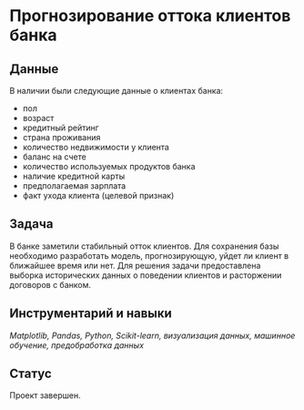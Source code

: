 # Прогнозирование оттока клиентов банка

## Данные

В наличии были следующие данные о клиентах банка:
- пол
- возраст
- кредитный рейтинг
- страна проживания
- количество недвижимости у клиента
- баланс на счете
- количество используемых продуктов банка
- наличие кредитной карты
- предполагаемая зарплата
- факт ухода клиента (целевой признак)

## Задача

В банке заметили стабильный отток клиентов. Для сохранения базы необходимо разработать модель, прогнозирующую, уйдет ли клиент в ближайшее время или нет. Для решения задачи предоставлена выборка исторических данных о поведении клиентов и расторжении договоров с банком.

## Инструментарий и навыки

*Matplotlib, Pandas, Python, Scikit-learn, визуализация данных, машинное обучение, предобработка данных*

## Статус

Проект завершен.